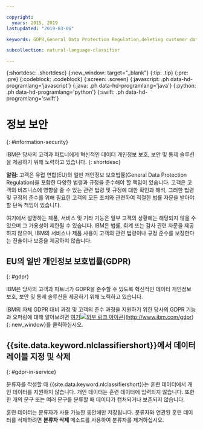 ```yaml
---

copyright:
  years: 2015, 2019
lastupdated: "2019-03-06"

keywords: GDPR,General Data Protection Regulation,deleting customer data,privacy

subcollection: natural-language-classifier

---
```


{:shortdesc: .shortdesc}
{:new_window: target="_blank"}
{:tip: .tip}
{:pre: .pre}
{:codeblock: .codeblock}
{:screen: .screen}
{:javascript: .ph data-hd-programlang='javascript'}
{:java: .ph data-hd-programlang='java'}
{:python: .ph data-hd-programlang='python'}
{:swift: .ph data-hd-programlang='swift'}

# 정보 보안
{: #information-security}

IBM은 당사의 고객과 파트너에게 혁신적인 데이터 개인정보 보호, 보안 및 통제 솔루션을 제공하기 위해 노력하고 있습니다.
{: shortdesc}

**알림:**
고객은 유럽 연합(EU)의 일반 개인정보 보호법률(General Data Protection Regulation)을 포함한 다양한 법령과 규정을 준수해야 할 책임이 있습니다. 고객은 고객의 비즈니스에 영향을 줄 수 있는 관련 법령 및 규정에 대한 확인과 해석,
그러한 법령 및 규정의 준수를 위해 필요한 고객의 모든 조치와 관련하여 적절한 법률 자문을 받아야 할
단독 책임이 있습니다.

여기에서 설명하는 제품, 서비스 및 기타 기능은 일부 고객의 상황에는 해당되지 않을 수 있으며
그 가용성이 제한될 수 있습니다. IBM은 법률, 회계 또는 감사 관련 자문을 제공하지 않으며, IBM의 서비스나 제품 사용이 고객의 관련 법령이나 규정 준수를 보장한다는 진술이나 보증을 제공하지 않습니다.

## EU의 일반 개인정보 보호법률(GDPR)
{: #gdpr}

IBM은 당사의 고객과 파트너가 GDPR을 준수할 수 있도록 혁신적인 데이터 개인정보 보호, 보안 및 통제 솔루션을 제공하기 위해 노력하고 있습니다. 

IBM의 자체 GDPR 대비 과정 및 고객의 준수 과정을 지원하기 위한 당사의 GDPR 기능과 오퍼링에 대해 알아보려면 [여기![외부 링크 아이콘](../../icons/launch-glyph.svg "외부 링크 아이콘")](../../icons/launch-glyph.svg "외부 링크 아이콘")](http://www.ibm.com/gdpr){: new_window}를 클릭하십시오. 

## {{site.data.keyword.nlclassifiershort}}에서 데이터 레이블 지정 및 삭제
{: #gdpr-in-service}

분류자를 작성할 때 {{site.data.keyword.nlclassifiershort}}는 훈련 데이터에서 개인 데이터를 지원하지 않습니다. 개인 데이터는 훈련 데이터에 입력되지 않습니다. 또한 한 개의 문구 또는 여러 문구를 분류할 때 데이터가 캡처되거나 보존되지 않습니다. 

훈련 데이터는 분류자가 사용 가능한 동안에만 저장됩니다. 분류자와 연관된 훈련 데이터를 삭제하려면 **분류자 삭제** 메소드를 사용하여 분류자를 제거하십시오. 
